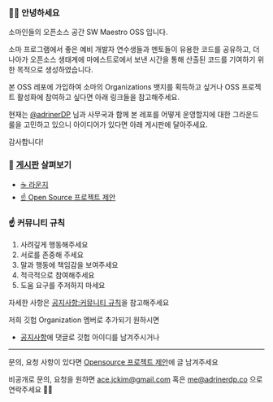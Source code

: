 ### 👋🏻 안녕하세요

소마인들의 오픈소스 공간 SW Maestro OSS 입니다.

소마 프로그램에서 좋은 예비 개발자 연수생들과 멘토들이 유용한 코드를 공유하고, 더 나아가 오픈소스 생태계에 마에스트로에서 보낸 시간을 통해 산출된 코드를 기여하기 위한 목적으로 생성하였습니다.

본 OSS 레포에 가입하여 소마의 Organizations 뱃지를 획득하고 싶거나 OSS 프로젝트 활성화에 참여하고 싶다면 아래 링크들을 참고해주세요.

현재는 [@adrinerDP](https://github.com/adrinerDP) 님과 사무국과 함께 본 레포를 어떻게 운영할지에 대한 그라운드 룰을 고민하고 있으니 아이디어가 있다면 아래 게시판에 달아주세요.

감사합니다!

### 👀 [게시판](https://github.com/orgs/SW-Maestro-OSS/discussions) 살펴보기
- [☕️ 라운지](https://github.com/orgs/SW-Maestro-OSS/discussions/categories/%EB%9D%BC%EC%9A%B4%EC%A7%80)
- [☝️ Open Source 프로젝트 제안](https://github.com/orgs/SW-Maestro-OSS/discussions/categories/open-source-%ED%94%84%EB%A1%9C%EC%A0%9D%ED%8A%B8-%EC%A0%9C%EC%95%88)

### ☝️ 커뮤니티 규칙 

 1. 사려깊게 행동해주세요
 2. 서로를 존중해 주세요
 3. 말과 행동에 책임감을 보여주세요
 4. 적극적으로 참여해주세요
 5. 도움 요구를 주저하지 마세요

자세한 사항은 [공지사항:커뮤니티 규칙](https://github.com/orgs/SW-Maestro-OSS/discussions/3)을 참고해주세요

저희 깃헙 Organization 멤버로 추가되기 원하시면
 - [공지사항](https://github.com/orgs/SW-Maestro-OSS/discussions/2)에 댓글로 깃헙 아이디를 남겨주시거나

------------

문의, 요청 사항이 있다면 [Opensource 프로젝트 제안](https://github.com/orgs/SW-Maestro-OSS/discussions/categories/open-source-%ED%94%84%EB%A1%9C%EC%A0%9D%ED%8A%B8-%EC%A0%9C%EC%95%88)에 글 남겨주세요

비공개로 문의, 요청을 원하면 ace.jckim@gmail.com 혹은 me@adrinerdp.co 으로 연락주세요 🏄‍♂️

